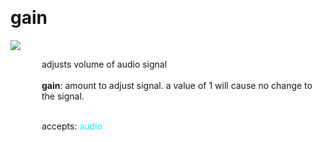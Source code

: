 
<a name=gain></a><br>
# <b>gain</b>
<img src="https://www.bespokesynth.com/docs/screenshots/gain.png"><br>
<div style="display:inline-block;margin-left:50px;">
adjusts volume of audio signal<br/><br/>
<b>gain</b>: amount to adjust signal. a value of 1 will cause no change to the signal.<br>

<br>accepts: <font color=cyan>audio</font> <br></div>

